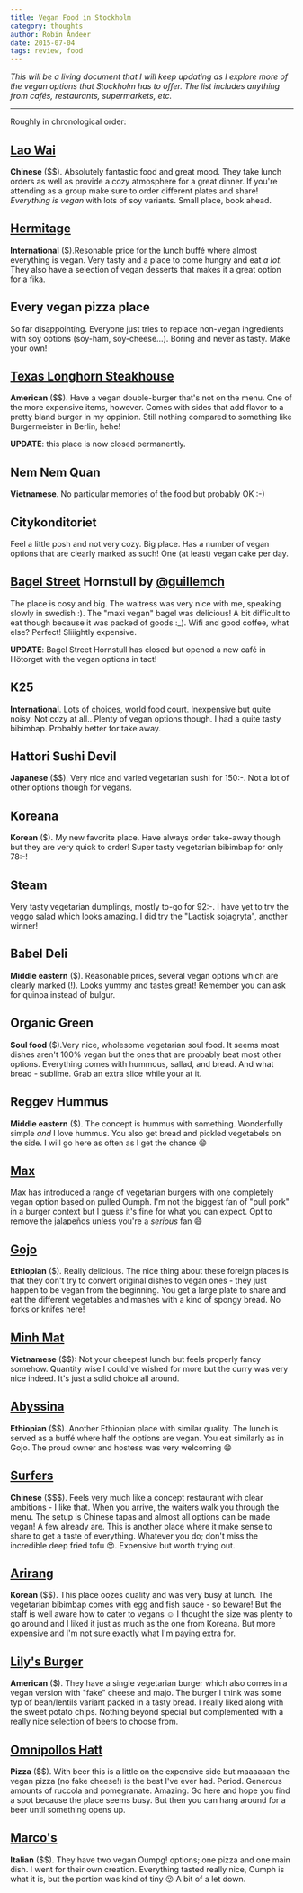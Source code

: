 ```yaml
---
title: Vegan Food in Stockholm
category: thoughts
author: Robin Andeer
date: 2015-07-04
tags: review, food
---
```


_This will be a living document that I will keep updating as I explore more of the vegan options that Stockholm has to offer. The list includes anything from cafés, restaurants, supermarkets, etc._

----------------------

Roughly in chronological order:

## [Lao Wai](http://www.laowai.se/)
**Chinese** ($$). Absolutely fantastic food and great mood. They take lunch orders as well as provide a cozy atmosphere for a great dinner. If you're attending as a group make sure to order different plates and share! *Everything is vegan* with lots of soy variants. Small place, book ahead.

## [Hermitage](http://gastrogate.com/restaurang/hermitage/)
**International** ($).Resonable price for the lunch buffé where almost everything is vegan. Very tasty and a place to come hungry and eat *a lot*. They also have a selection of vegan desserts that makes it a great option for a fika.

## Every vegan pizza place
So far disappointing. Everyone just tries to replace non-vegan ingredients with soy options (soy-ham, soy-cheese...). Boring and never as tasty. Make your own!

## [Texas Longhorn Steakhouse](http://www.texaslonghorn.se/restaurant/hornstull/)
**American** ($$). Have a vegan double-burger that's not on the menu. One of the more expensive items, however. Comes with sides that add flavor to a pretty bland burger in my oppinion. Still nothing compared to something like Burgermeister in Berlin, hehe!

**UPDATE**: this place is now closed permanently.

## Nem Nem Quan
**Vietnamese**. No particular memories of the food but probably OK :-)

## Citykonditoriet
Feel a little posh and not very cozy. Big place. Has a number of vegan options that are clearly marked as such! One (at least) vegan cake per day.

## [Bagel Street](http://www.bagelstreet.se/) Hornstull by [@guillemch](https://twitter.com/guillemch)
The place is cosy and big. The waitress was very nice with me, speaking slowly in swedish :).  The "maxi vegan" bagel was delicious! A bit difficult to eat though because it was packed of goods :_). Wifi and good coffee, what else? Perfect! Sliiightly expensive.

**UPDATE**: Bagel Street Hornstull has closed but opened a new café in Hötorget with the vegan options in tact!

## K25
**International**. Lots of choices, world food court. Inexpensive but quite noisy. Not cozy at all.. Plenty of vegan options though. I had a quite tasty bibimbap. Probably better for take away.

## Hattori Sushi Devil
**Japanese** ($$). Very nice and varied vegetarian sushi for 150:-. Not a lot of other options though for vegans.

## Koreana
**Korean** ($). My new favorite place. Have always order take-away though but they are very quick to order! Super tasty vegetarian bibimbap for only 78:-!

## Steam
Very tasty vegetarian dumplings, mostly to-go for 92:-. I have yet to try the veggo salad which looks amazing. I did try the "Laotisk sojagryta", another winner!

## Babel Deli
**Middle eastern** ($). Reasonable prices, several vegan options which are clearly marked (!). Looks yummy and tastes great! Remember you can ask for quinoa instead of bulgur.

## Organic Green
**Soul food** ($).Very nice, wholesome vegetarian soul food. It seems most dishes aren't 100% vegan but the ones that are probably beat most other options. Everything comes with hummous, sallad, and bread. And what bread - sublime. Grab an extra slice while your at it.

## Reggev Hummus
**Middle eastern** ($). The concept is hummus with something. Wonderfully simple *and* I love hummus. You also get bread and pickled vegetabels on the side. I will go here as often as I get the chance :smile:

## [Max](https://www.max.se/)
Max has introduced a range of vegetarian burgers with one completely vegan option based on pulled Oumph. I'm not the biggest fan of "pull pork" in a burger context but I guess it's fine for what you can expect. Opt to remove the jalapeños unless you're a _serious_ fan :sweat_smile:

## [Gojo](http://www.gojorestaurang.se/?page=start)
**Ethiopian** ($). Really delicious. The nice thing about these foreign places is that they don't try to convert original dishes to vegan ones - they just happen to be vegan from the beginning. You get a large plate to share and eat the different vegetables and mashes with a kind of spongy bread. No forks or knifes here!

## [Minh Mat](http://minhmat.se/)
**Vietnamese** ($$): Not your cheepest lunch but feels properly fancy somehow. Quantity wise I could've wished for more but the curry was very nice indeed. It's just a solid choice all around.

## [Abyssina](http://www.abyssinia.se/)
**Ethiopian** ($$). Another Ethiopian place with similar quality. The lunch is served as a buffé where half the options are vegan. You eat similarly as in Gojo. The proud owner and hostess was very welcoming :smile:

## [Surfers](http://www.surfersstockholm.se/)
**Chinese** ($$$). Feels very much like a concept restaurant with clear ambitions - I like that. When you arrive, the waiters walk you through the menu. The setup is Chinese tapas and almost all options can be made vegan! A few already are. This is another place where it make sense to share to get a taste of everything. Whatever you do; don't miss the incredible deep fried tofu :heart_eyes:. Expensive but worth trying out.

## [Arirang](http://www.arirang.se/en/)
**Korean** ($$). This place oozes quality and was very busy at lunch. The vegetarian bibimbap comes with egg and fish sauce - so beware! But the staff is well aware how to cater to vegans :relaxed: I thought the size was plenty to go around and I liked it just as much as the one from Koreana. But more expensive and I'm not sure exactly what I'm paying extra for.

## [Lily's Burger](http://lilysburger.com/)
**American** ($). They have a single vegetarian burger which also comes in a vegan version with "fake" cheese and majo. The burger I think was some typ of bean/lentils variant packed in a tasty bread. I really liked along with the sweet potato chips. Nothing beyond special but complemented with a really nice selection of beers to choose from.

## [Omnipollos Hatt](http://www.omnipolloshatt.com/)
**Pizza** ($$). With beer this is a little on the expensive side but maaaaaan the vegan pizza (no fake cheese!) is the best I've ever had. Period. Generous amounts of ruccola and pomegranate. Amazing. Go here and hope you find a spot because the place seems busy. But then you can hang around for a beer until something opens up.

## [Marco's](http://www.restaurangmarcos.se/)
**Italian** ($$). They have two vegan Oumpg! options; one pizza and one main dish. I went for their own creation. Everything tasted really nice, Oumph is what it is, but the portion was kind of tiny :stuck_out_tongue_winking_eye: A bit of a let down.
